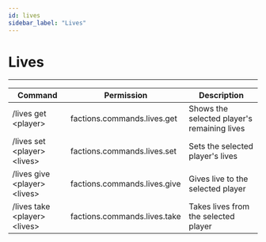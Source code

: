 ```yaml
---
id: lives
sidebar_label: "Lives"
---
```

# Lives

***

| Command                        | Permission                   | Description                                 |
| ------------------------------ | ---------------------------- | ------------------------------------------- |
| /lives get <player\>           | factions.commands.lives.get  | Shows the selected player's remaining lives |
| /lives set <player\> <lives\>  | factions.commands.lives.set  | Sets the selected player's lives            |
| /lives give <player\> <lives\> | factions.commands.lives.give | Gives live to the selected player           |
| /lives take <player\> <lives\> | factions.commands.lives.take | Takes lives from the selected player        |
